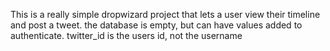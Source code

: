 This is a really simple dropwizard project that lets a user view their timeline and post a tweet. the database is empty, but can have values added to authenticate. twitter_id is the users id, not the username